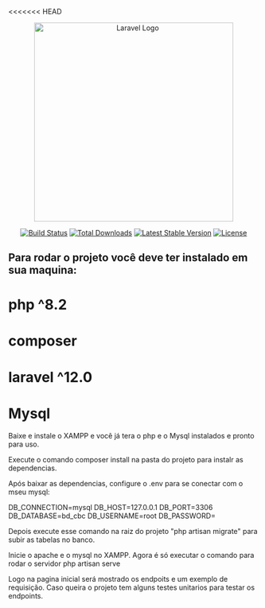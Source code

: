 <<<<<<< HEAD
<p align="center"><a href="https://laravel.com" target="_blank"><img src="https://raw.githubusercontent.com/laravel/art/master/logo-lockup/5%20SVG/2%20CMYK/1%20Full%20Color/laravel-logolockup-cmyk-red.svg" width="400" alt="Laravel Logo"></a></p>

<p align="center">
<a href="https://github.com/laravel/framework/actions"><img src="https://github.com/laravel/framework/workflows/tests/badge.svg" alt="Build Status"></a>
<a href="https://packagist.org/packages/laravel/framework"><img src="https://img.shields.io/packagist/dt/laravel/framework" alt="Total Downloads"></a>
<a href="https://packagist.org/packages/laravel/framework"><img src="https://img.shields.io/packagist/v/laravel/framework" alt="Latest Stable Version"></a>
<a href="https://packagist.org/packages/laravel/framework"><img src="https://img.shields.io/packagist/l/laravel/framework" alt="License"></a>
</p>

## Para rodar o projeto você deve ter instalado em sua maquina: 

# php ^8.2
# composer 
# laravel ^12.0
# Mysql

Baixe e instale o XAMPP e você já tera o php e o Mysql instalados e pronto para uso.

Execute o comando composer install na pasta do projeto para instalr as dependencias.

Após baixar as dependencias, configure o .env para se conectar com o mseu mysql: 

DB_CONNECTION=mysql
DB_HOST=127.0.0.1
DB_PORT=3306
DB_DATABASE=bd_cbc
DB_USERNAME=root
DB_PASSWORD=

Depois execute esse comando na raiz do projeto "php artisan migrate" para subir as tabelas no banco.

Inicie o apache e o mysql no XAMPP.
Agora é só executar o comando para rodar o servidor
php artisan serve


Logo na pagina inicial será mostrado os endpoits e um exemplo de requisição. 
Caso queira o projeto tem alguns testes unitarios para testar os endpoints.